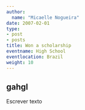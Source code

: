 ```yaml
---
author:
  name: "Micaelle Nogueira"
date: 2007-02-01
type:
- post
- posts
title: Won a scholarship
eventname: High School 
eventlocation: Brazil
weight: 10
---
```


## gahgl

Escrever texto